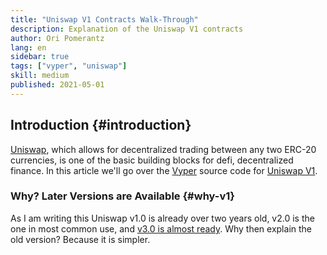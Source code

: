 ```yaml
---
title: "Uniswap V1 Contracts Walk-Through"
description: Explanation of the Uniswap V1 contracts
author: Ori Pomerantz
lang: en
sidebar: true
tags: ["vyper", "uniswap"]
skill: medium
published: 2021-05-01
---
```


## Introduction {#introduction}

[Uniswap](https://uniswap.org/), which allows for decentralized trading between any two ERC-20 currencies, is one of the basic 
building blocks for defi, decentralized finance. In this article we'll go over the [Vyper](https://vyper.readthedocs.io/en/latest/)
source code for [Uniswap V1](https://github.com/Uniswap/uniswap-v1).

### Why? Later Versions are Available {#why-v1}

As I am writing this Uniswap v1.0 is already over two years old, v2.0 is the one in most common use, and 
[v3.0 is almost ready](https://uniswap.org/blog/uniswap-v3/). Why then explain the old version? 
Because it is simpler. 
